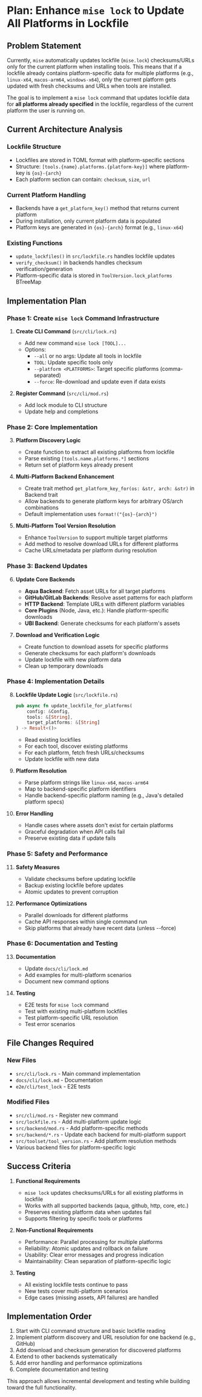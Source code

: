 # Plan: Enhance `mise lock` to Update All Platforms in Lockfile

## Problem Statement

Currently, `mise` automatically updates lockfile (`mise.lock`) checksums/URLs only for the current platform when installing tools. This means that if a lockfile already contains platform-specific data for multiple platforms (e.g., `linux-x64`, `macos-arm64`, `windows-x64`), only the current platform gets updated with fresh checksums and URLs when tools are installed.

The goal is to implement a `mise lock` command that updates lockfile data for **all platforms already specified** in the lockfile, regardless of the current platform the user is running on.

## Current Architecture Analysis

### Lockfile Structure
- Lockfiles are stored in TOML format with platform-specific sections
- Structure: `[tools.{name}.platforms.{platform-key}]` where platform-key is `{os}-{arch}`
- Each platform section can contain: `checksum`, `size`, `url`

### Current Platform Handling
- Backends have a `get_platform_key()` method that returns current platform
- During installation, only current platform data is populated
- Platform keys are generated in `{os}-{arch}` format (e.g., `linux-x64`)

### Existing Functions
- `update_lockfiles()` in `src/lockfile.rs` handles lockfile updates
- `verify_checksum()` in backends handles checksum verification/generation
- Platform-specific data is stored in `ToolVersion.lock_platforms` BTreeMap

## Implementation Plan

### Phase 1: Create `mise lock` Command Infrastructure

1. **Create CLI Command** (`src/cli/lock.rs`)
   - Add new command `mise lock [TOOL]...`
   - Options:
     - `--all` or no args: Update all tools in lockfile
     - `TOOL`: Update specific tools only
     - `--platform <PLATFORMS>`: Target specific platforms (comma-separated)
     - `--force`: Re-download and update even if data exists

2. **Register Command** (`src/cli/mod.rs`)
   - Add lock module to CLI structure
   - Update help and completions

### Phase 2: Core Implementation

3. **Platform Discovery Logic**
   - Create function to extract all existing platforms from lockfile
   - Parse existing `[tools.name.platforms.*]` sections
   - Return set of platform keys already present

4. **Multi-Platform Backend Enhancement**
   - Create trait method `get_platform_key_for(os: &str, arch: &str)` in Backend trait
   - Allow backends to generate platform keys for arbitrary OS/arch combinations
   - Default implementation uses `format!("{os}-{arch}")`

5. **Multi-Platform Tool Version Resolution**
   - Enhance `ToolVersion` to support multiple target platforms
   - Add method to resolve download URLs for different platforms
   - Cache URLs/metadata per platform during resolution

### Phase 3: Backend Updates

6. **Update Core Backends**
   - **Aqua Backend**: Fetch asset URLs for all target platforms
   - **GitHub/GitLab Backends**: Resolve asset patterns for each platform
   - **HTTP Backend**: Template URLs with different platform variables
   - **Core Plugins** (Node, Java, etc.): Handle platform-specific downloads
   - **UBI Backend**: Generate checksums for each platform's assets

7. **Download and Verification Logic**
   - Create function to download assets for specific platforms
   - Generate checksums for each platform's downloads
   - Update lockfile with new platform data
   - Clean up temporary downloads

### Phase 4: Implementation Details

8. **Lockfile Update Logic** (`src/lockfile.rs`)
   ```rust
   pub async fn update_lockfile_for_platforms(
       config: &Config, 
       tools: &[String], 
       target_platforms: &[String]
   ) -> Result<()>
   ```
   - Read existing lockfiles
   - For each tool, discover existing platforms
   - For each platform, fetch fresh URLs/checksums
   - Update lockfile with new data

9. **Platform Resolution**
   - Parse platform strings like `linux-x64`, `macos-arm64`
   - Map to backend-specific platform identifiers
   - Handle backend-specific platform naming (e.g., Java's detailed platform specs)

10. **Error Handling**
    - Handle cases where assets don't exist for certain platforms
    - Graceful degradation when API calls fail
    - Preserve existing data if update fails

### Phase 5: Safety and Performance

11. **Safety Measures**
    - Validate checksums before updating lockfile
    - Backup existing lockfile before updates
    - Atomic updates to prevent corruption

12. **Performance Optimizations**
    - Parallel downloads for different platforms
    - Cache API responses within single command run
    - Skip platforms that already have recent data (unless --force)

### Phase 6: Documentation and Testing

13. **Documentation**
    - Update `docs/cli/lock.md`
    - Add examples for multi-platform scenarios
    - Document new command options

14. **Testing**
    - E2E tests for `mise lock` command
    - Test with existing multi-platform lockfiles
    - Test platform-specific URL resolution
    - Test error scenarios

## File Changes Required

### New Files
- `src/cli/lock.rs` - Main command implementation
- `docs/cli/lock.md` - Documentation
- `e2e/cli/test_lock` - E2E tests

### Modified Files
- `src/cli/mod.rs` - Register new command
- `src/lockfile.rs` - Add multi-platform update logic
- `src/backend/mod.rs` - Add platform-specific methods
- `src/backend/*.rs` - Update each backend for multi-platform support
- `src/toolset/tool_version.rs` - Add platform resolution methods
- Various backend files for platform-specific logic

## Success Criteria

1. **Functional Requirements**
   - `mise lock` updates checksums/URLs for all existing platforms in lockfile
   - Works with all supported backends (aqua, github, http, core, etc.)
   - Preserves existing platform data when updates fail
   - Supports filtering by specific tools or platforms

2. **Non-Functional Requirements**
   - Performance: Parallel processing for multiple platforms
   - Reliability: Atomic updates and rollback on failure
   - Usability: Clear error messages and progress indication
   - Maintainability: Clean separation of platform-specific logic

3. **Testing**
   - All existing lockfile tests continue to pass
   - New tests cover multi-platform scenarios
   - Edge cases (missing assets, API failures) are handled

## Implementation Order

1. Start with CLI command structure and basic lockfile reading
2. Implement platform discovery and URL resolution for one backend (e.g., GitHub)
3. Add download and checksum generation for discovered platforms
4. Extend to other backends systematically
5. Add error handling and performance optimizations
6. Complete documentation and testing

This approach allows incremental development and testing while building toward the full functionality.
